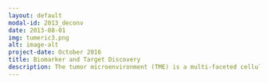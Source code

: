 ```yaml
---
layout: default
modal-id: 2013_deconv
date: 2013-08-01
img: tumeric3.png
alt: image-alt
project-date: October 2016
title: Biomarker and Target Discovery
description: The tumor microenvironment (TME) is a multi-faceted cellular environment that both constrains the evolving tumor and plays a pivotal role in tumor progression and therapeutic response. We are developing computational approaches to quantify and describe this environment. We are exploring fundamental propoerties of the TME, such as signaling between (<a class='txt' href='https://www.biorxiv.org/content/10.1101/835512v1.abstract'>Ghoshdastider et al.</a>) and metabolism of (<a class='txt' href='https://www.biorxiv.org/content/10.1101/2020.10.16.342519v1'>Rohatgi et al. 2020</a> ) cancer and stromal cells inside tumors. We are using similar approaches to study biomarkers of drug response and potential novel therapeutic targets.
---
```


